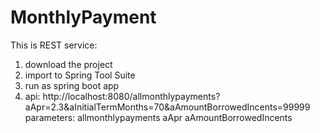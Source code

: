 # MonthlyPayment

This is REST service:

1. download the project
2. import to Spring Tool Suite
3. run as spring boot app
4. api: http://localhost:8080/allmonthlypayments?aApr=2.3&aInitialTermMonths=70&aAmountBorrowedIncents=99999
   parameters:
      allmonthlypayments
      aApr
      aAmountBorrowedIncents
